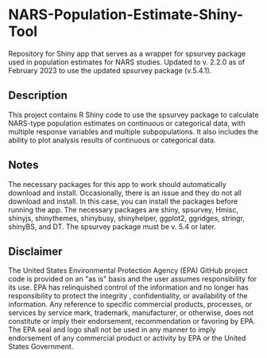 # NARS-Population-Estimate-Shiny-Tool

Repository for Shiny app that serves as a wrapper for spsurvey package used in population estimates for NARS studies. Updated to v. 2.2.0 as of February 2023 to use the updated spsurvey package (v.5.4.1). 

## Description
This project contains R Shiny code to use the spsurvey package to calculate NARS-type population estimates on continuous or categorical data, with multiple response variables and multiple subpopulations. It also includes the ability to plot analysis results of continuous or categorical data.

## Notes

The necessary packages for this app to work should automatically download and install. Occasionally, there is an issue and they do not all download and install. In this case, you can install the packages before running the app. The necessary packages are shiny, spsurvey, Hmisc, shinyjs, shinythemes, shinybusy, shinyhelper, ggplot2, ggridges, stringr, shinyBS, and DT. The spsurvey package must be v. 5.4 or later.

## Disclaimer

The United States Environmental Protection Agency (EPA) GitHub project code is provided on an "as is" basis and the user assumes responsibility for its use.  EPA has relinquished control of the information and no longer has responsibility to protect the integrity , confidentiality, or availability of the information.  Any reference to specific commercial products, processes, or services by service mark, trademark, manufacturer, or otherwise, does not constitute or imply their endorsement, recommendation or favoring by EPA.  The EPA seal and logo shall not be used in any manner to imply endorsement of any commercial product or activity by EPA or the United States Government.
